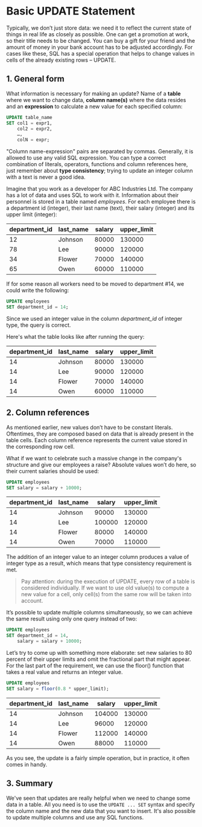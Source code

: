 # Basic UPDATE Statement

Typically, we don’t just store data: we need it to reflect the current state of things in real life as closely as possible. One can get a promotion at work, so their title needs to be changed. You can buy a gift for your friend and the amount of money in your bank account has to be adjusted accordingly. For cases like these, SQL has a special operation that helps to change values in cells of the already existing rows – UPDATE.

## 1. General form

What information is necessary for making an update? Name of a **table** where we want to change data, **column name(s)** where the data resides and an **expression** to calculate a new value for each specified column:

```sql
UPDATE table_name 
SET col1 = expr1, 
    col2 = expr2, 
    …, 
    colN = expr;
```

"Column name-expression" pairs are separated by commas. Generally, it is allowed to use any valid SQL expression. You can type a correct combination of literals, operators, functions and column references here, just remember about **type consistency**; trying to update an integer column with a text is never a good idea.

Imagine that you work as a developer for ABC Industries Ltd. The company has a lot of data and uses SQL to work with it. Information about their personnel is stored in a table named *employees*. For each employee there is a department id (integer), their last name (text), their salary (integer) and its upper limit (integer):

| department_id 	| last_name | 	salary |	upper_limit|
| ---------- | ------------ | ------------ | ------------ |
|12 |	Johnson |	80000 |	130000|
|78 |	Lee |	90000 |	120000|
|34 |	Flower |	70000| 	140000|
|65 |	Owen 	|60000 |	110000|

If for some reason all workers need to be moved to department #14, we could write the following:
```sql
UPDATE employees 
SET department_id = 14;
```

Since we used an integer value in the column *department_id* of integer type, the query is correct.

Here's what the table looks like after running the query:

|department_id |	last_name 	|salary |	upper_limit |
| ------------ | -------------- | ---- | ---------- |
|14 |	Johnson |	80000 |	130000|
|14 |	Lee 	|90000 |	120000|
|14 |	Flower |	70000 |	140000|
|14 	|Owen |	60000 	|110000|

## 2. Column references

As mentioned earlier, new values don’t have to be constant literals. Oftentimes, they are composed based on data that is already present in the table cells. Each column reference represents the current value stored in the corresponding row cell.

What if we want to celebrate such a massive change in the company's structure and give our employees a raise?
Absolute values won’t do here, so their current salaries should be used:
```sql
UPDATE employees 
SET salary = salary + 10000;
```

| department_id 	| last_name | 	salary |	upper_limit|
| ---------- | ------------ | ------------ | ------------ |
|14 |	Johnson |	90000 |	130000|
|14 |	Lee |	100000 	|120000|
|14 |	Flower |	80000 |	140000|
|14 |	Owen |	70000 |	110000|

The addition of an integer value to an integer column produces a value of integer type as a result, which means that type consistency requirement is met.

> Pay attention: during the execution of UPDATE, every row of a table is considered individually. If we want to use old value(s) to compute a new value for a cell, only cell(s) from the same row will be taken into account.

It’s possible to update multiple columns simultaneously, so we can achieve the same result using only one query instead of two:
```sql
UPDATE employees 
SET department_id = 14, 
    salary = salary + 10000;
```

Let’s try to come up with something more elaborate: set new salaries to 80 percent of their upper limits and omit the fractional part that might appear. For the last part of the requirement, we can use the floor() function that takes a real value and returns an integer value.

```sql
UPDATE employees 
SET salary = floor(0.8 * upper_limit);
```

| department_id 	| last_name | 	salary |	upper_limit|
| ---------- | ------------ | ------------ | ------------ |
|14 |	Johnson |	104000 	|130000|
|14 |	Lee |	96000 |	120000|
|14 |	Flower |	112000 |	140000|
|14 |	Owen 	|88000 |	110000|

As you see, the update is a fairly simple operation, but in practice, it often comes in handy.

## 3. Summary

We've seen that updates are really helpful when we need to change some data in a table. All you need is to use the `UPDATE ... SET` syntax and specify the column name and the new data that you want to insert. It's also possible to update multiple columns and use any SQL functions.
